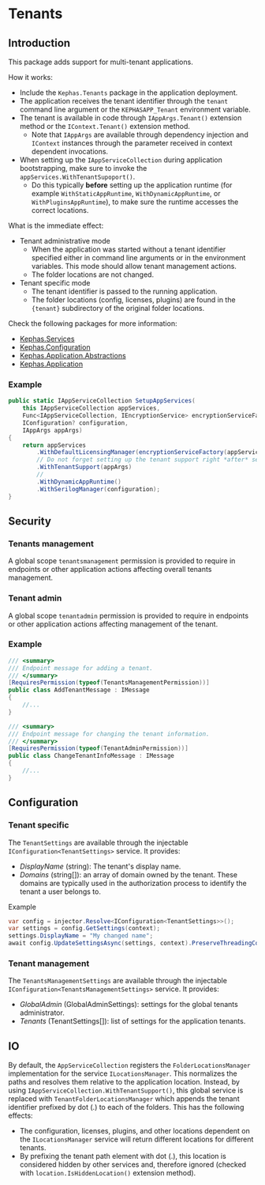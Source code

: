 ﻿# Tenants

## Introduction
This package adds support for multi-tenant applications.

How it works:
* Include the `Kephas.Tenants` package in the application deployment.
* The application receives the tenant identifier through the `tenant` command line argument or the `KEPHASAPP_Tenant` environment variable.
* The tenant is available in code through `IAppArgs.Tenant()` extension method or the `IContext.Tenant()` extension method.
  * Note that `IAppArgs` are available through dependency injection and `IContext` instances through the parameter received in context dependent invocations. 
* When setting up the `IAppServiceCollection` during application bootstrapping, make sure to invoke the `appServices.WithTenantSupoport()`.
  * Do this typically **before** setting up the application runtime (for example `WithStaticAppRuntime`, `WithDynamicAppRuntime`, or `WithPluginsAppRuntime`), to make sure the runtime accesses the correct locations. 

What is the immediate effect:
* Tenant administrative mode
  * When the application was started without a tenant identifier specified either in command line arguments or in the environment variables. This mode should allow tenant management actions.
  * The folder locations are not changed.
* Tenant specific mode
  * The tenant identifier is passed to the running application.
  * The folder locations (config, licenses, plugins) are found in the `{tenant}` subdirectory of the original folder locations.

Check the following packages for more information:
* [Kephas.Services](https://www.nuget.org/packages/Kephas.Services)
* [Kephas.Configuration](https://www.nuget.org/packages/Kephas.Configuration)
* [Kephas.Application.Abstractions](https://www.nuget.org/packages/Kephas.Application.Abstractions)
* [Kephas.Application](https://www.nuget.org/packages/Kephas.Application)

### Example

```c#
public static IAppServiceCollection SetupAppServices(
    this IAppServiceCollection appServices,
    Func<IAppServiceCollection, IEncryptionService> encryptionServiceFactory,
    IConfiguration? configuration,
    IAppArgs appArgs)
{
    return appServices
        .WithDefaultLicensingManager(encryptionServiceFactory(appServices))
        // Do not forget setting up the tenant support right *after* setting up the application runtime.
        .WithTenantSupport(appArgs)
        //
        .WithDynamicAppRuntime()
        .WithSerilogManager(configuration);
}
```

## Security

### Tenants management
A global scope `tenantsmanagement` permission is provided to require in endpoints or other application actions affecting overall tenants management.

### Tenant admin
A global scope `tenantadmin` permission is provided to require in endpoints or other application actions affecting management of the tenant.

### Example

```c#
/// <summary>
/// Endpoint message for adding a tenant.
/// </summary>
[RequiresPermission(typeof(TenantsManagementPermission))]
public class AddTenantMessage : IMessage
{
    //...
}

/// <summary>
/// Endpoint message for changing the tenant information.
/// </summary>
[RequiresPermission(typeof(TenantAdminPermission))]
public class ChangeTenantInfoMessage : IMessage
{
    //...
}
```

## Configuration

### Tenant specific

The `TenantSettings` are available through the injectable `IConfiguration<TenantSettings>` service. It provides:
* _DisplayName_ (string): The tenant's display name.
* _Domains_ (string[]): an array of domain owned by the tenant. These domains are typically used in the authorization process to identify the tenant a user belongs to.

Example
```c#
var config = injector.Resolve<IConfiguration<TenantSettings>>();
var settings = config.GetSettings(context);
settings.DisplayName = "My changed name";
await config.UpdateSettingsAsync(settings, context).PreserveThreadingContext();
```

### Tenant management
The `TenantsManagementSettings` are available through the injectable `IConfiguration<TenantsManagementSettings>` service. It provides:
* _GlobalAdmin_ (GlobalAdminSettings): settings for the global tenants administrator.
* _Tenants_ (TenantSettings[]): list of settings for the application tenants.

## IO
By default, the `AppServiceCollection` registers the `FolderLocationsManager` implementation for the service `ILocationsManager`.
This normalizes the paths and resolves them relative to the application location. Instead, by using `IAppServiceCollection.WithTenantSupport()`,
this global service is replaced with `TenantFolderLocationsManager` which appends the tenant identifier prefixed by dot (.) to each of the folders.
This has the following effects:
* The configuration, licenses, plugins, and other locations dependent on the `ILocationsManager` service will return different locations for different tenants.
* By prefixing the tenant path element with dot (.), this location is considered hidden by other services and, therefore ignored (checked with `location.IsHiddenLocation()` extension method).
